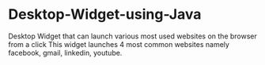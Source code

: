 # Desktop-Widget-using-Java
Desktop Widget that can launch various most used websites on the browser from a click
This widget launches 4 most common websites namely facebook, gmail, linkedin, youtube.
